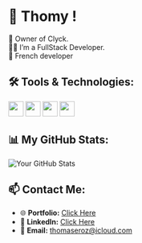# 👋 Thomy !

👑 Owner of Clyck.  
👨‍💻 I’m a FullStack Developer.  
📍  French developer
<br/>
## 🛠️ Tools & Technologies:
<code><img height="30" src="https://img.icons8.com/color/452/typescript.png"></code>
<code><img height="30" src="https://img.icons8.com/color/480/tailwindcss.png"></code>
<code><img height="30" src="https://img.icons8.com/color/480/react-native.png"></code>
<code><img height="30" src="https://img.icons8.com/color/480/nextjs.png"></code>
<br/>

## 📊 My GitHub Stats:
<img align="center" alt="Your GitHub Stats" src="https://github-readme-stats.vercel.app/api?username=erozzzz&show_icons=true&hide_border=true&theme=tokyonight" />
<br/>

## 📫 Contact Me:
- 🌐 **Portfolio:** [Click Here](https://portfolio-erozzzz.vercel.app/)
- 📘 **LinkedIn:** [Click Here](https://fr.linkedin.com/in/thomas-bail-a52512274)
- 📧 **Email:** thomaseroz@icloud.com

<br/>



